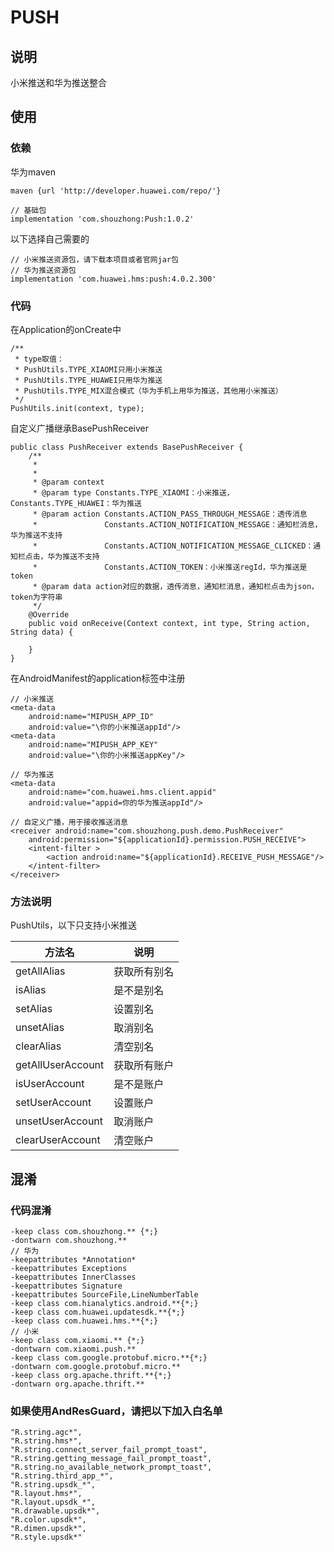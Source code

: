 # PUSH
## 说明
小米推送和华为推送整合
## 使用
### 依赖
华为maven
```
maven {url 'http://developer.huawei.com/repo/'}
```
```
// 基础包
implementation 'com.shouzhong:Push:1.0.2'
```
以下选择自己需要的
```
// 小米推送资源包，请下载本项目或者官网jar包
// 华为推送资源包
implementation 'com.huawei.hms:push:4.0.2.300'
```
### 代码
在Application的onCreate中
```
/**
 * type取值：
 * PushUtils.TYPE_XIAOMI只用小米推送
 * PushUtils.TYPE_HUAWEI只用华为推送
 * PushUtils.TYPE_MIX混合模式（华为手机上用华为推送，其他用小米推送）
 */
PushUtils.init(context, type);
```
自定义广播继承BasePushReceiver
```
public class PushReceiver extends BasePushReceiver {
    /**
     *
     *
     * @param context
     * @param type Constants.TYPE_XIAOMI：小米推送，Constants.TYPE_HUAWEI：华为推送
     * @param action Constants.ACTION_PASS_THROUGH_MESSAGE：透传消息
     *               Constants.ACTION_NOTIFICATION_MESSAGE：通知栏消息，华为推送不支持
     *               Constants.ACTION_NOTIFICATION_MESSAGE_CLICKED：通知栏点击，华为推送不支持
     *               Constants.ACTION_TOKEN：小米推送regId，华为推送是token
     * @param data action对应的数据，透传消息，通知栏消息，通知栏点击为json，token为字符串
     */
    @Override
    public void onReceive(Context context, int type, String action, String data) {

    }
}
```
在AndroidManifest的application标签中注册
```
// 小米推送
<meta-data
    android:name="MIPUSH_APP_ID"
    android:value="\你的小米推送appId"/>
<meta-data
    android:name="MIPUSH_APP_KEY"
    android:value="\你的小米推送appKey"/>

// 华为推送
<meta-data
    android:name="com.huawei.hms.client.appid"
    android:value="appid=你的华为推送appId"/>

// 自定义广播，用于接收推送消息
<receiver android:name="com.shouzhong.push.demo.PushReceiver"
    android:permission="${applicationId}.permission.PUSH_RECEIVE">
    <intent-filter >
        <action android:name="${applicationId}.RECEIVE_PUSH_MESSAGE"/>
    </intent-filter>
</receiver>
```
### 方法说明

PushUtils，以下只支持小米推送

方法名 | 说明
------------ | -------------
getAllAlias | 获取所有别名
isAlias | 是不是别名
setAlias | 设置别名
unsetAlias | 取消别名
clearAlias | 清空别名
getAllUserAccount | 获取所有账户
isUserAccount | 是不是账户
setUserAccount | 设置账户
unsetUserAccount | 取消账户
clearUserAccount | 清空账户

## 混淆
### 代码混淆
```
-keep class com.shouzhong.** {*;}
-dontwarn com.shouzhong.**
// 华为
-keepattributes *Annotation*
-keepattributes Exceptions
-keepattributes InnerClasses
-keepattributes Signature
-keepattributes SourceFile,LineNumberTable
-keep class com.hianalytics.android.**{*;}
-keep class com.huawei.updatesdk.**{*;}
-keep class com.huawei.hms.**{*;}
// 小米
-keep class com.xiaomi.** {*;}
-dontwarn com.xiaomi.push.**
-keep class com.google.protobuf.micro.**{*;}
-dontwarn com.google.protobuf.micro.**
-keep class org.apache.thrift.**{*;}
-dontwarn org.apache.thrift.**
```
### 如果使用AndResGuard，请把以下加入白名单
```
"R.string.agc*",
"R.string.hms*",
"R.string.connect_server_fail_prompt_toast",
"R.string.getting_message_fail_prompt_toast",
"R.string.no_available_network_prompt_toast",
"R.string.third_app_*",
"R.string.upsdk_*",
"R.layout.hms*",
"R.layout.upsdk_*",
"R.drawable.upsdk*",
"R.color.upsdk*",
"R.dimen.upsdk*",
"R.style.upsdk*"
```